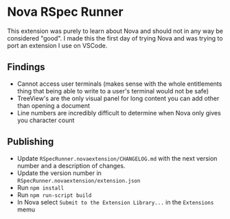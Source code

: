 # Nova RSpec Runner

This extension was purely to learn about Nova and should not in any way be considered "good".
I made this the first day of trying Nova and was trying to port an extension I use on VSCode.

## Findings

- Cannot access user terminals (makes sense with the whole entitlements thing that being able to write to a user's terminal would not be safe)
- TreeView's are the only visual panel for long content you can add other than opening a document
- Line numbers are incredibly difficult to determine when Nova only gives you character count

## Publishing

- Update `RSpecRunner.novaextension/CHANGELOG.md` with the next version number and a description of changes.
- Update the version number in `RSpecRunner.novaextension/extension.json`
- Run `npm install`
- Run `npm run-script build`
- In Nova select `Submit to the Extension Library...` in the `Extensions` memu
